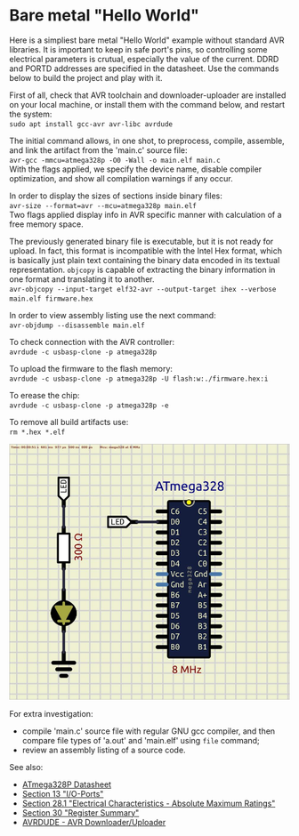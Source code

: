 # Bare metal "Hello World"  

Here is a simpliest bare metal "Hello World" example without standard AVR libraries. It is important to keep in safe port's pins, so controlling some electrical parameters is crutual, especially the value of the current. DDRD and PORTD addresses are specified in the datasheet. Use the commands below to build the project and play with it.  

First of all, check that AVR toolchain and downloader-uploader are installed on your local machine, or install them with the command below, and restart the system:  
 `sudo apt install gcc-avr avr-libc avrdude`  

The initial command allows, in one shot, to preprocess, compile, assemble, and link the artifact from the 'main.c' source file:  
 `avr-gcc -mmcu=atmega328p -O0 -Wall -o main.elf main.c`  
With the flags applied, we specify the device name, disable compiler optimization, and show all compilation warnings if any occur.  

In order to display the sizes of sections inside binary files:  
 `avr-size --format=avr --mcu=atmega328p main.elf`  
Two flags applied display info in AVR specific manner with calculation of a free memory space.  

The previously generated binary file is executable, but it is not ready for upload. In fact, this format is incompatible with the Intel Hex format, which is basically just plain text containing the binary data encoded in its textual representation. `objcopy` is capable of extracting the binary information in one format and translating it to another.  
 `avr-objcopy --input-target elf32-avr --output-target ihex --verbose main.elf firmware.hex`  

In order to view assembly listing use the next command:  
 `avr-objdump --disassemble main.elf`  

To check connection with the AVR controller:  
 `avrdude -c usbasp-clone -p atmega328p`  

To upload the firmware to the flash memory:  
 `avrdude -c usbasp-clone -p atmega328p -U flash:w:./firmware.hex:i`  

To erease the chip:  
 `avrdude -c usbasp-clone -p atmega328p -e`  

To remove all build artifacts use:  
 `rm *.hex *.elf`  

 <img src="scheme.jpeg">

For extra investigation:  
- compile 'main.c' source file with regular GNU gcc compiler, and then compare file types of 'a.out' and 'main.elf' using `file` command;  
- review an assembly listing of a source code.   

See also:  
- [ATmega328P Datasheet](https://ww1.microchip.com/downloads/en/DeviceDoc/Atmel-7810-Automotive-Microcontrollers-ATmega328P_Datasheet.pdf)  
- [Section 13 "I/O-Ports"](https://ww1.microchip.com/downloads/en/DeviceDoc/Atmel-7810-Automotive-Microcontrollers-ATmega328P_Datasheet.pdf#G1182902)  
- [Section 28.1 "Electrical Characteristics - Absolute Maximum Ratings"](https://ww1.microchip.com/downloads/en/DeviceDoc/Atmel-7810-Automotive-Microcontrollers-ATmega328P_Datasheet.pdf#G1411831)  
- [Section 30 "Register Summary"](https://ww1.microchip.com/downloads/en/DeviceDoc/Atmel-7810-Automotive-Microcontrollers-ATmega328P_Datasheet.pdf#G1446876)  
- [AVRDUDE - AVR Downloader/Uploader](https://www.nongnu.org/avrdude/)  

